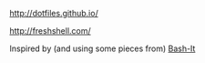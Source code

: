 http://dotfiles.github.io/

http://freshshell.com/

Inspired by (and using some pieces from) [Bash-It](https://github.com/revans/bash-it)